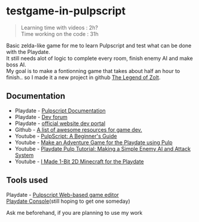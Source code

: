 # testgame-in-pulpscript  

> Learning time with videos : 2h?  
> Time working on the code : 31h  

Basic zelda-like game for me to learn Pulpscript and test what can be done with the Playdate.  
It still needs alot of logic to complete every room, finish enemy AI and make boss AI.  
My goal is to make a fontionning game that takes about half an hour to finish.. so I made it a new project in github [The Legend of Zolt](https://github.com/DylanTds/the-legend-of-zolt).  
  
## Documentation  
* Playdate - [Pulpscript Documentation](https://play.date/pulp/docs/pulpscript/)  
* Playdate - [Dev forum](https://devforum.play.date/)  
* Playdate - [official website dev portal](https://play.date/dev/)  
* Github - [A list of awesome resources for game dev.](https://github.com/sayhiben/awesome-playdate)  
* Youtube - [PulpScript: A Beginner's Guide](https://www.youtube.com/watch?v=r5GnCjsAqeQ)  
* Youtube - [Make an Adventure Game for the Playdate using Pulp](https://www.youtube.com/watch?v=p4eLcP3hgJc)  
* Youtube - [Playdate Pulp Tutorial: Making a Simple Enemy AI and Attack System](https://www.youtube.com/watch?v=ERJ0J2vxbzk)  
* Youtube - [I Made 1-Bit 2D Minecraft for the Playdate](https://www.youtube.com/watch?v=_Z1zlLM1PT4)  
  
## Tools used  
Playdate - [Pulpscript Web-based game editor](https://play.date/pulp/)  
[Playdate Console](https://shop.play.date/)(still hoping to get one someday)  
  
Ask me beforehand, if you are planning to use my work  
